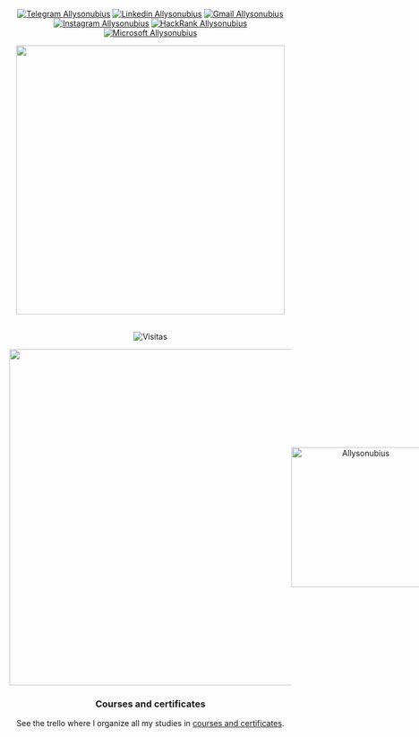 <div align="center">

[![Telegram Allysonubius](https://img.shields.io/badge/-Telegram-E6E6FA?style=for-the-badge&logo=telegram&logoColor=B0C4DE&link=https://t.me/allysonoliveirabrandao)](https://t.me/allysonoliveirabrandao)
[![Linkedin Allysonubius](https://img.shields.io/badge/-Linkedin-E6E6FA?style=for-the-badge&logo=linkedin&logoColor=1E90FF&link=https://www.linkedin.com/in/allyson-de-oliveira-6b3596164/)](https://www.linkedin.com/in/allyson-de-oliveira-6b3596164/)
[![Gmail Allysonubius](https://img.shields.io/badge/-gmail-E6E6FA?style=for-the-badge&logo=gmail&logoColor=c14438&link=mailto:allysontrabalho7@gmail.com)](mailto:allysontrabalho7@gmail.com)
[![Instagram Allysonubius](https://img.shields.io/badge/-instagram-E6E6FA?style=for-the-badge&logo=instagram&logoColor=C13584&link=https://www.instagram.com/allysonubius/)](https://www.instagram.com/allysonubius/)
[![HackRank Allysonubius](https://img.shields.io/badge/-hackerrank-E6E6FA?style=for-the-badge&logo=hackerrank&logoColor=808080&link=https://www.hackerrank.com/allysomoliveira7?hr_r=1)](https://www.hackerrank.com/allysomoliveira7?hr_r=1)
[![Microsoft Allysonubius](https://img.shields.io/badge/-microsoft-E6E6FA?style=for-the-badge&logo=microsoft&logoColor=00BFFF&link=https://www.hackerrank.com/allysomoliveira7?hr_r=1)](https://www.hackerrank.com/allysomoliveira7?hr_r=1)
</div>

<div align="center">
  <img height="480" src="https://media1.tenor.com/images/599e2459adce5e829dfa08b8b9d45add/tenor.gif?itemid=14038179">
  <br/>  
</div>
<br/>
<div align="center">
  
  ![Visitas](https://visitor-badge.glitch.me/badge?page_id=Allysonubius)
</div>
<p align="center" style="display: flex; align-items: center; justify-content: space-around">
  <img width=600 src="https://github-readme-stats.vercel.app/api?username=Allysonubius&bg_color=30,e96443,904e95&title_color=fff&text_color=fffB" />

  <img width=250 src="https://github-readme-stats.vercel.app/api/top-langs?username=Allysonubius&bg_color=30,e96443,904e95&title_color=fff&text_color=fffB" alt="Allysonubius" />
</p>


<div align="center">

### Courses and certificates

  <p>See the trello where I organize all my studies in 
  <a target="_blank" href="https://trello.com/b/5w5QtwG6/cursos-e-certificados"> courses and certificates</a>.</p>
</div>
